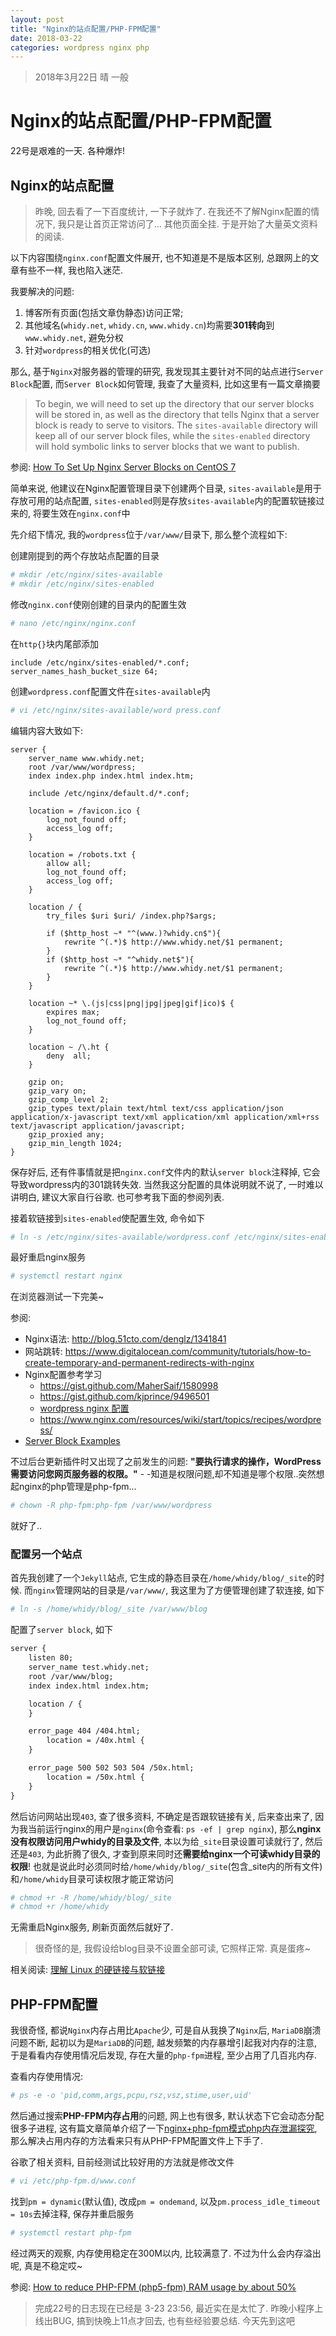 ```yaml
---
layout: post
title: "Nginx的站点配置/PHP-FPM配置"
date: 2018-03-22
categories: wordpress nginx php
---
```

> 2018年3月22日 晴 一般

# Nginx的站点配置/PHP-FPM配置

22号是艰难的一天. 各种爆炸!

## Nginx的站点配置

> 昨晚, 回去看了一下百度统计, 一下子就炸了. 在我还不了解Nginx配置的情况下, 我只是让首页正常访问了... 其他页面全挂. 于是开始了大量英文资料的阅读.

以下内容围绕`nginx.conf`配置文件展开, 也不知道是不是版本区别, 总跟网上的文章有些不一样, 我也陷入迷茫.

我要解决的问题:

1. 博客所有页面(包括文章伪静态)访问正常;
1. 其他域名(`whidy.net`, `whidy.cn`, `www.whidy.cn`)均需要**301转向**到`www.whidy.net`, 避免分权
1. 针对`wordpress`的相关优化(可选)

那么, 基于`Nginx`对服务器的管理的研究, 我发现其主要针对不同的站点进行`Server Block`配置, 而`Server Block`如何管理, 我查了大量资料, 比如这里有一篇文章摘要

> To begin, we will need to set up the directory that our server blocks will be stored in, as well as the directory that tells Nginx that a server block is ready to serve to visitors. The `sites-available` directory will keep all of our server block files, while the `sites-enabled` directory will hold symbolic links to server blocks that we want to publish. 

参阅: [How To Set Up Nginx Server Blocks on CentOS 7](https://www.digitalocean.com/community/tutorials/how-to-set-up-nginx-server-blocks-on-centos-7)

简单来说, 他建议在Nginx配置管理目录下创建两个目录, `sites-available`是用于存放可用的站点配置, `sites-enabled`则是存放`sites-available`内的配置软链接过来的, 将要生效在`nginx.conf`中

先介绍下情况, 我的`wordpress`位于`/var/www/`目录下, 那么整个流程如下:

创建刚提到的两个存放站点配置的目录

```bash
# mkdir /etc/nginx/sites-available
# mkdir /etc/nginx/sites-enabled
```

修改`nginx.conf`使刚创建的目录内的配置生效

```bash
# nano /etc/nginx/nginx.conf
```

在`http{}`块内尾部添加

```text
include /etc/nginx/sites-enabled/*.conf;
server_names_hash_bucket_size 64;
```

创建``wordpress.conf``配置文件在`sites-available`内

```bash
# vi /etc/nginx/sites-available/word press.conf
```

编辑内容大致如下:

```text
server {
    server_name www.whidy.net;
    root /var/www/wordpress;
    index index.php index.html index.htm;

    include /etc/nginx/default.d/*.conf;

    location = /favicon.ico {
        log_not_found off;
        access_log off;
    }

    location = /robots.txt {
        allow all;
        log_not_found off;
        access_log off;
    }

    location / {
        try_files $uri $uri/ /index.php?$args;

        if ($http_host ~* "^(www.)?whidy.cn$"){
            rewrite ^(.*)$ http://www.whidy.net/$1 permanent;
        }
        if ($http_host ~* "^whidy.net$"){
            rewrite ^(.*)$ http://www.whidy.net/$1 permanent;
        }
    }

    location ~* \.(js|css|png|jpg|jpeg|gif|ico)$ {
        expires max;
        log_not_found off;
    }

    location ~ /\.ht {
        deny  all;
    }

    gzip on;
    gzip_vary on;
    gzip_comp_level 2;
    gzip_types text/plain text/html text/css application/json application/x-javascript text/xml application/xml application/xml+rss text/javascript application/javascript;
    gzip_proxied any;
    gzip_min_length 1024;
}
```

保存好后, 还有件事情就是把`nginx.conf`文件内的默认`server block`注释掉, 它会导致wordpress内的301跳转失效. 当然我这分配置的具体说明就不说了, 一时难以讲明白, 建议大家自行谷歌. 也可参考我下面的参阅列表.

接着软链接到`sites-enabled`使配置生效, 命令如下

```bash
# ln -s /etc/nginx/sites-available/wordpress.conf /etc/nginx/sites-enabled/wordpress.conf
```

最好重启nginx服务

```bash
# systemctl restart nginx
```

在浏览器测试一下完美~

参阅:

* Nginx语法: <http://blog.51cto.com/denglz/1341841>
* 网站跳转: <https://www.digitalocean.com/community/tutorials/how-to-create-temporary-and-permanent-redirects-with-nginx>
* Nginx配置参考学习
    * <https://gist.github.com/MaherSaif/1580998>
    * <https://gist.github.com/kjprince/9496501>
    * [wordpress nginx 配置](https://codex.wordpress.org/Nginx)
    * <https://www.nginx.com/resources/wiki/start/topics/recipes/wordpress/>
* [Server Block Examples](https://www.nginx.com/resources/wiki/start/topics/examples/server_blocks/)

不过后台更新插件时又出现了之前发生的问题: **"要执行请求的操作，WordPress需要访问您网页服务器的权限。"** - -知道是权限问题,却不知道是哪个权限..突然想起nginx的php管理是php-fpm...

```bash
# chown -R php-fpm:php-fpm /var/www/wordpress
```

就好了..

### 配置另一个站点

首先我创建了一个`Jekyll`站点, 它生成的静态目录在`/home/whidy/blog/_site`的时候. 而`nginx`管理网站的目录是`/var/www/`, 我这里为了方便管理创建了软连接, 如下

```bash
# ln -s /home/whidy/blog/_site /var/www/blog
```

配置了`server block`, 如下

```txt
server {
    listen 80;
    server_name test.whidy.net;
    root /var/www/blog;
    index index.html index.htm;

    location / {
    }

    error_page 404 /404.html;
        location = /40x.html {
    }

    error_page 500 502 503 504 /50x.html;
        location = /50x.html {
    }
}
```

然后访问网站出现`403`, 查了很多资料, 不确定是否跟软链接有关, 后来查出来了, 因为我当前运行nginx的用户是`nginx`(命令查看: `ps -ef | grep nginx`), 那么**nginx没有权限访问用户whidy的目录及文件**, 本以为给`_site`目录设置可读就行了, 然后还是`403`, 为此折腾了很久, 才查到原来同时还**需要给nginx一个可读whidy目录的权限**! 也就是说此时必须同时给`/home/whidy/blog/_site`(包含_site内的所有文件)和`/home/whidy`目录可读权限才能正常访问

```bash
# chmod +r -R /home/whidy/blog/_site
# chmod +r /home/whidy
```

无需重启Nginx服务, 刷新页面然后就好了.

> 很奇怪的是, 我假设给blog目录不设置全部可读, 它照样正常. 真是蛋疼~

相关阅读: [理解 Linux 的硬链接与软链接](https://www.ibm.com/developerworks/cn/linux/l-cn-hardandsymb-links/index.html)

## PHP-FPM配置

我很奇怪, 都说`Nginx`内存占用比`Apache`少, 可是自从我换了`Nginx`后, `MariaDB`崩溃问题不断, 起初以为是`MariaDB`的问题, 越发频繁的内存暴增引起我对内存的注意, 于是看看内存使用情况后发现, 存在大量的`php-fpm`进程, 至少占用了几百兆内存.

查看内存使用情况:

```bash
# ps -e -o 'pid,comm,args,pcpu,rsz,vsz,stime,user,uid'
```

然后通过搜索**PHP-FPM内存占用**的问题, 网上也有很多, 默认状态下它会动态分配很多子进程, 这有篇文章简单介绍了一下[nginx+php-fpm模式php内存泄漏探究](https://www.jianshu.com/p/9450ab506446), 那么解决占用内存的方法看来只有从PHP-FPM配置文件上下手了.

谷歌了相关资料, 目前经测试比较好用的方法就是修改文件

```bash
# vi /etc/php-fpm.d/www.conf
```

找到`pm = dynamic`(默认值), 改成`pm = ondemand`, 以及`pm.process_idle_timeout = 10s`去掉注释, 保存并重启服务

```bash
# systemctl restart php-fpm
```

经过两天的观察, 内存使用稳定在300M以内, 比较满意了. 不过为什么会内存溢出呢, 真是不稳定哎~

参阅: [How to reduce PHP-FPM (php5-fpm) RAM usage by about 50%](http://linuxbsdos.com/2015/02/17/how-to-reduce-php-fpm-php5-fpm-ram-usage-by-about-50/)

> 完成22号的日志现在已经是 3-23 23:56, 最近实在是太忙了. 昨晚小程序上线出BUG, 搞到快晚上11点才回去, 也有些经验要总结. 今天先到这吧